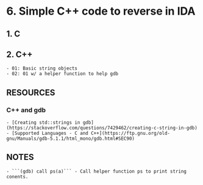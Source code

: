 # 6. Simple C++ code to reverse in IDA

## 1. C

## 2. C++

	- 01: Basic string objects
	- 02: 01 w/ a helper function to help gdb

## RESOURCES

### C++ and gdb

	- [Creating std::strings in gdb](https://stackoverflow.com/questions/7429462/creating-c-string-in-gdb)
	- [Supported Languages - C and C++](https://ftp.gnu.org/old-gnu/Manuals/gdb-5.1.1/html_mono/gdb.html#SEC90)

## NOTES
	
	- ```(gdb) call ps(a)``` - Call helper function ps to print string conents.